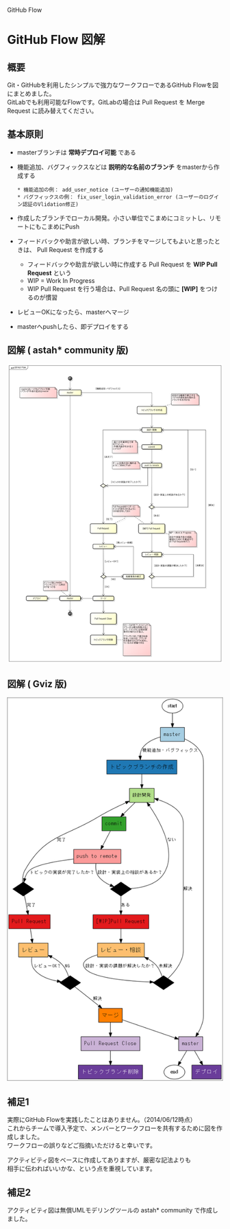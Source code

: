 GitHub Flow

# GitHub Flow 図解

## 概要

Git・GitHubを利用したシンプルで強力なワークフローであるGitHub Flowを図にまとめました。  
GitLabでも利用可能なFlowです。GitLabの場合は Pull Request を Merge Request に読み替えてください。  

## 基本原則

* masterブランチは **常時デプロイ可能** である
* 機能追加、バグフィックスなどは **説明的な名前のブランチ** をmasterから作成する

      * 機能追加の例： add_user_notice (ユーザーの通知機能追加)
      * バグフィックスの例： fix_user_login_validation_error (ユーザーのログイン認証のVlidation修正)

* 作成したブランチでローカル開発。小さい単位でこまめにコミットし、リモートにもこまめにPush
* フィードバックや助言が欲しい時、ブランチをマージしてもよいと思ったときは、 Pull Request を作成する
    
    * フィードバックや助言が欲しい時に作成する Pull Request を **WIP Pull Request** という
    * WIP = Work In Progress
    * WIP Pull Request を行う場合は、Pull Request 名の頭に **[WIP]** をつけるのが慣習

* レビューOKになったら、masterへマージ
* masterへpushしたら、即デプロイをする

## 図解 ( astah* community 版)

![GitHub Flow](./github_flow.png)

## 図解 ( Gviz 版)

![GitHub Flow](./github_flow_gviz.png)

## 補足1

実際にGitHub Flowを実践したことはありません。（2014/06/12時点）  
これからチームで導入予定で、メンバーとワークフローを共有するために図を作成しました。  
ワークフローの誤りなどご指摘いただけると幸いです。  

アクティビティ図をベースに作成してありますが、厳密な記法よりも  
相手に伝わればいいかな、という点を重視しています。

## 補足2

アクティビティ図は無償UMLモデリングツールの astah* community で作成しました。  
